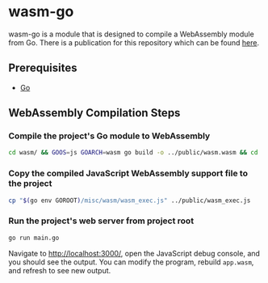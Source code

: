 # wasm-go

wasm-go is a module that is designed to compile a WebAssembly module from Go. There is a publication for this repository which can be found [here](https://pascalallen.medium.com/how-to-compile-a-webassembly-module-from-go-a9ed5f831582).

## Prerequisites

- [Go](https://go.dev/dl/)

## WebAssembly Compilation Steps

### Compile the project's Go module to WebAssembly

```bash
cd wasm/ && GOOS=js GOARCH=wasm go build -o ../public/wasm.wasm && cd ..
```

### Copy the compiled JavaScript WebAssembly support file to the project

```bash
cp "$(go env GOROOT)/misc/wasm/wasm_exec.js" ../public/wasm_exec.js
```

### Run the project's web server from project root

```bash
go run main.go
```

Navigate to [http://localhost:3000/](http://localhost:3000/), open the JavaScript debug console, and you should
see the output. You can modify the program, rebuild `app.wasm`, and refresh to see new output.
